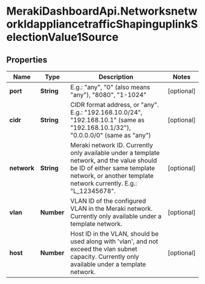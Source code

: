 # MerakiDashboardApi.NetworksnetworkIdappliancetrafficShapinguplinkSelectionValue1Source

## Properties
Name | Type | Description | Notes
------------ | ------------- | ------------- | -------------
**port** | **String** | E.g.: \"any\", \"0\" (also means \"any\"), \"8080\", \"1-1024\" | [optional] 
**cidr** | **String** | CIDR format address, or \"any\". E.g.: \"192.168.10.0/24\",  \"192.168.10.1\" (same as \"192.168.10.1/32\"), \"0.0.0.0/0\" (same as \"any\") | [optional] 
**network** | **String** | Meraki network ID. Currently only available under a template network, and the value should be ID of either same template network, or another template network currently. E.g.: \"L_12345678\". | [optional] 
**vlan** | **Number** | VLAN ID of the configured VLAN in the Meraki network. Currently only available under a template network. | [optional] 
**host** | **Number** | Host ID in the VLAN, should be used along with 'vlan', and not exceed the vlan subnet capacity. Currently only available under a template network. | [optional] 


